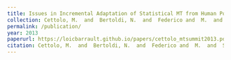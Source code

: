```yaml
---
title: Issues in Incremental Adaptation of Statistical MT from Human Post-edits
collection: Cettolo, M.  and  Bertoldi, N.  and  Federico and  M.  and  Servan, C.  and  Barrault, L. and Schwenk, H.
permalink: /publication/
year: 2013
paperurl: https://loicbarrault.github.io/papers/cettolo_mtsummit2013.pdf
citation: Cettolo, M.  and  Bertoldi, N.  and  Federico and  M.  and  Servan, C.  and  Barrault, L. and Schwenk, H. Issues in Incremental Adaptation of Statistical MT from Human Post-edits, <i> Proc. of the MT Summit XIV Workshop on Post-editing Technology and Practice (WPTP-2) </i>, 2013
---
```

